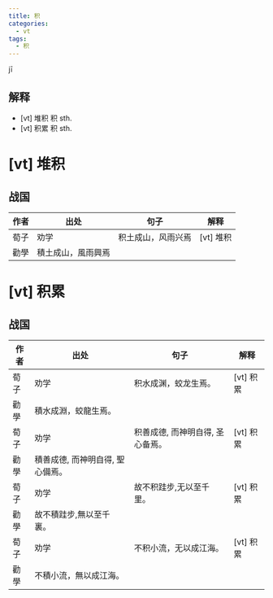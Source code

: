 ```yaml
---
title: 积
categories:
  - vt
tags:
  - 积
---
```

jī
<!-- more -->

## 解释
* [vt] 堆积
  积 sth.
* [vt] 积累
  积 sth.

# [vt] 堆积
## 战国
作者|出处|句子|解释
---|---|---|---
荀子|劝学|积土成山，风雨兴焉| [vt] 堆积
 |勸學|積土成山，風雨興焉|

# [vt] 积累
## 战国
作者|出处|句子|解释
---|---|---|---
荀子|劝学|积水成渊，蛟龙生焉。| [vt] 积累
|勸學|積水成淵，蛟龍生焉。|
荀子|劝学|积善成德, 而神明自得, 圣心备焉。| [vt] 积累
 |勸學|積善成德, 而神明自得, 聖心備焉。|
荀子|劝学|故不积跬步,无以至千里。| [vt] 积累
 |勸學|故不積跬步,無以至千裏。|
荀子|劝学|不积小流，无以成江海。|[vt] 积累
  |勸學|不積小流，無以成江海。|
